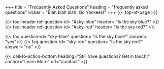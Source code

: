 +++
title = "Frequently Asked Questions"
heading = "frequently asked questions"
kicker = "Blah blah blah. Go Yankees!"
+++
{{< top-of-page >}}

{{< faq-header ref-question-id= "#sky-blue" header= "Is the sky blue?" >}}
{{< faq-header ref-question-id= "#sky-red" header= "Is the sky red?" >}}

  {{< faq question-id= "sky-blue" question= "Is the sky blue?" answer= "yes">}}
  {{< faq question-id= "sky-red" question= "Is the sky red?" answer= "no" >}}

{{< call-to-action-bottom heading="Still have questions? Get in touch!" anchor="Learn More" url="/contact" >}}